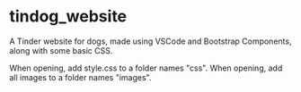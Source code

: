 # tindog_website
A Tinder website for dogs, made using VSCode and Bootstrap Components, along with some basic CSS.

When opening, add style.css to a folder names "css".
When opening, add all images to a folder names "images".
